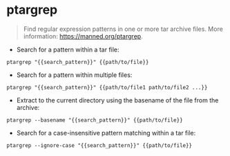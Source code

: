 # ptargrep

> Find regular expression patterns in one or more tar archive files.
> More information: <https://manned.org/ptargrep>.

- Search for a pattern within a tar file:

`ptargrep "{{search_pattern}}" {{path/to/file}}`

- Search for a pattern within multiple files:

`ptargrep "{{search_pattern}}" {{path/to/file1 path/to/file2 ...}}`

- Extract to the current directory using the basename of the file from the archive:

`ptargrep --basename "{{search_pattern}}" {{path/to/file}}`

- Search for a case-insensitive pattern matching within a tar file:

`ptargrep --ignore-case "{{search_pattern}}" {{path/to/file}}`
